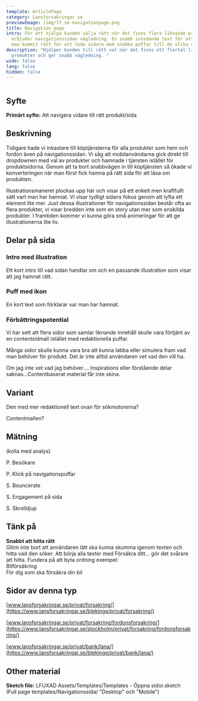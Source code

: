 ```yaml
---
template: ArticlePage
category: Lansforsakringar se
previewImage: /img/lf_se-navigationpage.png
title: Navigation page
intro: För att hjälpa kunden välja rätt när det finns flera liknande produkter
  erbjuder navigationssidan vägledning. En snabb inledande text för att visa att
  man kommit rätt för att leda vidare med snabba puffar till de olika sidorna.
description: "Hjälper kunden till rätt val när det finns ett flertal liknande
  produkter och ger snabb vägledning. "
wide: false
lang: false
hidden: false
---
```

<figure class="Image Image__border "><img src="/img/lfse-navsida.jpg" srcset="/img/lfse-navsida.jpg 2x" alt=""><figcaption><div class="Image__caption"></div></figcaption></figure>

## Syfte

**Primärt syfte:** Att navigera vidare till rätt produkt/sida

## Beskrivning

Tidigare hade vi inkastare till köptjänsterna för alla produkter som hem och fordon även på navigationssidan. Vi såg att mobilanvändarna gick direkt till dropdownen med val av produkter och hamnade i tjänsten istället för produktsidorna. Genom att ta bort snabbvägen in till köptjänsten så ökade vi konverteringen när man först fick hamna på rätt sida för att läsa om produkten.

Illustrationsmaneret plockas upp här och visar på ett enkelt men kraftfullt sätt vart man har hamnat. Vi visar tydligt sidans fokus genom att lyfta ett element lite mer. Just dessa illustrationer för navigationssidan består ofta av flera produkter, vi visar bredden inte som en story utan mer som enskilda produkter. I framtiden kommer vi kunna göra små animeringar för att ge illustrationerna lite liv.

## Delar på sida

### Intro med illustration

Ett kort intro till vad sidan handlar om och en passande illustration som visar att jag hamnat rätt.

### Puff med ikon

En kort text som förklarar var man har hamnat.

### Förbättringspotential

Vi har sett att flera sidor som samlar liknande innehåll skulle vara förtjänt av en contentsidmall istället med redaktionella puffar.

Många sidor skulle kunna vara bra att kunna labba eller simulera fram vad man behöver för produkt. Det är inte alltid användaren vet vad den vill ha.

Om jag inte vet vad jag behöver…. Inspirations eller förstående delar saknas…Contentbaserat material får inte skina.

## Variant

Den med mer redaktionell text ovan för sökmotorerna?

Contentmallen?

## Mätning

(kolla med analys)

P. Besökare

P. Klick på navigationspuffar

S. Bouncerate

S. Engagement på sida

S. Skrolldjup

## Tänk på

**Snabbt att hitta rätt**\
Glöm inte bort att användaren lätt ska kunna skumma igenom texten och hitta vad den söker. Att börja alla texter med Försäkra ditt… gör det svårare att hitta. Fundera på att byta ordning exempel:\
Bilförsäkring\
För dig som ska försäkra din bil

## Sidor av denna typ

[www.lansforsakringar.se/privat/forsakring/](https://www.lansforsakringar.se/blekinge/privat/forsakring/)

[www.lansforsakringar.se/privat/forsakring/fordonsforsakring/](https://www.lansforsakringar.se/stockholm/privat/forsakring/fordonsforsakring/)

[www.lansforsakringar.se/privat/bank/lana/](https://www.lansforsakringar.se/blekinge/privat/bank/lana/)

## Other material[](https://lf-digitala-kanaler.github.io/components/web/button-and-links/buttons#other-material)

**Sketch file:** LFUXAD Assets/Templates/Templates - Öppna sidor.sketch (Full page templates/Navigationssida/ "Desktop" och "Mobile")
